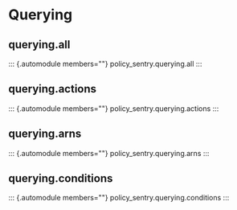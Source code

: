 Querying
========

querying.all
------------

::: {.automodule members=""}
policy_sentry.querying.all
:::

querying.actions
----------------

::: {.automodule members=""}
policy_sentry.querying.actions
:::

querying.arns
-------------

::: {.automodule members=""}
policy_sentry.querying.arns
:::

querying.conditions
-------------------

::: {.automodule members=""}
policy_sentry.querying.conditions
:::
